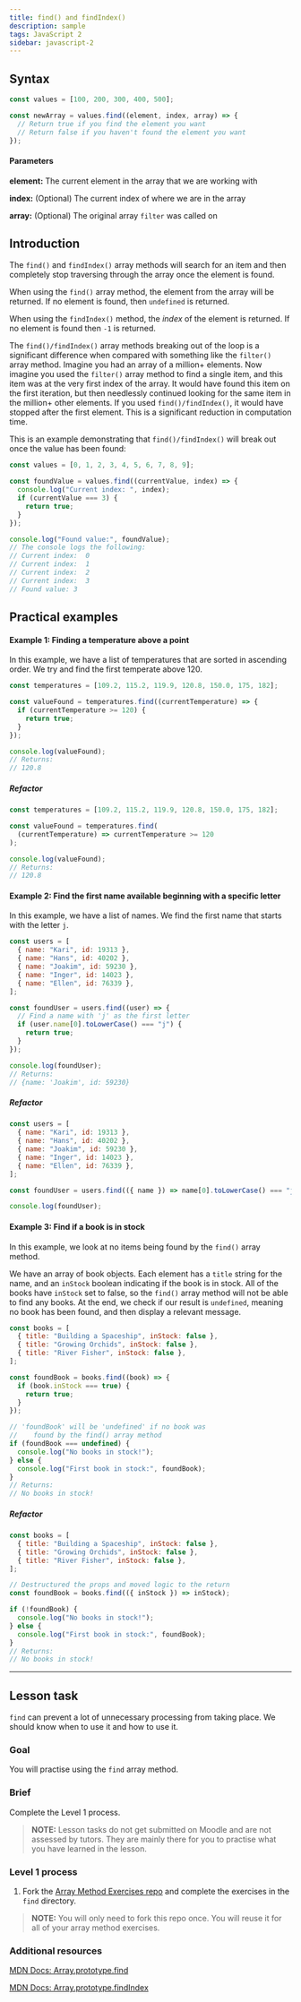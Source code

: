 ```yaml
---
title: find() and findIndex()
description: sample
tags: JavaScript 2
sidebar: javascript-2
---
```


## Syntax

```js
const values = [100, 200, 300, 400, 500];

const newArray = values.find((element, index, array) => {
  // Return true if you find the element you want
  // Return false if you haven't found the element you want
});
```

#### Parameters

**element:** The current element in the array that we are working with

**index:** (Optional) The current index of where we are in the array

**array:** (Optional) The original array `filter` was called on

## Introduction

The `find()` and `findIndex()` array methods will search for an item and then completely stop traversing through the array once the element is found.

When using the `find()` array method, the element from the array will be returned. If no element is found, then `undefined` is returned.

When using the `findIndex()` method, the _index_ of the element is returned. If no element is found then `-1` is returned.

The `find()/findIndex()` array methods breaking out of the loop is a significant difference when compared with something like the `filter()` array method. Imagine you had an array of a million+ elements. Now imagine you used the `filter()` array method to find a single item, and this item was at the very first index of the array. It would have found this item on the first iteration, but then needlessly continued looking for the same item in the million+ other elements. If you used `find()/findIndex()`, it would have stopped after the first element. This is a significant reduction in computation time.

This is an example demonstrating that `find()/findIndex()` will break out once the value has been found:

```js
const values = [0, 1, 2, 3, 4, 5, 6, 7, 8, 9];

const foundValue = values.find((currentValue, index) => {
  console.log("Current index: ", index);
  if (currentValue === 3) {
    return true;
  }
});

console.log("Found value:", foundValue);
// The console logs the following:
// Current index:  0
// Current index:  1
// Current index:  2
// Current index:  3
// Found value: 3
```

## Practical examples

#### Example 1: Finding a temperature above a point

In this example, we have a list of temperatures that are sorted in ascending order. We try and find the first temperate above 120.

```js
const temperatures = [109.2, 115.2, 119.9, 120.8, 150.0, 175, 182];

const valueFound = temperatures.find((currentTemperature) => {
  if (currentTemperature >= 120) {
    return true;
  }
});

console.log(valueFound);
// Returns:
// 120.8
```

##### Refactor

```js
const temperatures = [109.2, 115.2, 119.9, 120.8, 150.0, 175, 182];

const valueFound = temperatures.find(
  (currentTemperature) => currentTemperature >= 120
);

console.log(valueFound);
// Returns:
// 120.8
```

#### Example 2: Find the first name available beginning with a specific letter

In this example, we have a list of names. We find the first name that starts with the letter `j`.

```js
const users = [
  { name: "Kari", id: 19313 },
  { name: "Hans", id: 40202 },
  { name: "Joakim", id: 59230 },
  { name: "Inger", id: 14023 },
  { name: "Ellen", id: 76339 },
];

const foundUser = users.find((user) => {
  // Find a name with 'j' as the first letter
  if (user.name[0].toLowerCase() === "j") {
    return true;
  }
});

console.log(foundUser);
// Returns:
// {name: 'Joakim', id: 59230}
```

##### Refactor

```js
const users = [
  { name: "Kari", id: 19313 },
  { name: "Hans", id: 40202 },
  { name: "Joakim", id: 59230 },
  { name: "Inger", id: 14023 },
  { name: "Ellen", id: 76339 },
];

const foundUser = users.find(({ name }) => name[0].toLowerCase() === "j");

console.log(foundUser);
```

#### Example 3: Find if a book is in stock

In this example, we look at no items being found by the `find()` array method.

We have an array of book objects. Each element has a `title` string for the name, and an `inStock` boolean indicating if the book is in stock. All of the books have `inStock` set to false, so the `find()` array method will not be able to find any books. At the end, we check if our result is `undefined`, meaning no book has been found, and then display a relevant message.

```js
const books = [
  { title: "Building a Spaceship", inStock: false },
  { title: "Growing Orchids", inStock: false },
  { title: "River Fisher", inStock: false },
];

const foundBook = books.find((book) => {
  if (book.inStock === true) {
    return true;
  }
});

// 'foundBook' will be 'undefined' if no book was
//    found by the find() array method
if (foundBook === undefined) {
  console.log("No books in stock!");
} else {
  console.log("First book in stock:", foundBook);
}
// Returns:
// No books in stock!
```

##### Refactor

```js
const books = [
  { title: "Building a Spaceship", inStock: false },
  { title: "Growing Orchids", inStock: false },
  { title: "River Fisher", inStock: false },
];

// Destructured the props and moved logic to the return
const foundBook = books.find(({ inStock }) => inStock);

if (!foundBook) {
  console.log("No books in stock!");
} else {
  console.log("First book in stock:", foundBook);
}
// Returns:
// No books in stock!
```

<hr>

## Lesson task

`find` can prevent a lot of unnecessary processing from taking place. We should know when to use it and how to use it.

### Goal

You will practise using the `find` array method.

### Brief

Complete the Level 1 process.

> <b>NOTE:</b> Lesson tasks do not get submitted on Moodle and are not assessed by tutors. They are mainly there for you to practise what you have learned in the lesson.

### Level 1 process

1. Fork the [Array Method Exercises repo](https://github.com/NoroffFEU/array-method-exercises) and complete the exercises in the `find` directory.

> <b>NOTE:</b> You will only need to fork this repo once. You will reuse it for all of your array method exercises.

### Additional resources

[MDN Docs: Array.prototype.find](https://developer.mozilla.org/en-US/docs/Web/JavaScript/Reference/Global_Objects/Array/find)

[MDN Docs: Array.prototype.findIndex](https://developer.mozilla.org/en-US/docs/Web/JavaScript/Reference/Global_Objects/Array/findIndex)
